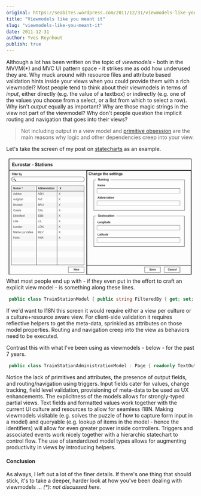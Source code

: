 ```yaml
---
original: https://seabites.wordpress.com/2011/12/31/viewmodels-like-you-meant-it/
title: "Viewmodels like you meant it"
slug: "viewmodels-like-you-meant-it"
date: 2011-12-31
author: Yves Reynhout
publish: true
---
```

Although a lot has been written on the topic of *viewmodels* - both in the MVVM(\*) and MVC UI pattern space - it strikes me as odd how underused they are. Why muck around with resource files and attribute based validation hints inside your views when you could provide them with a rich viewmodel? Most people tend to think about their viewmodels in terms of *input*, either directly (e.g. the value of a textbox) or indirectly (e.g. one of the values you choose from a select, or a list from which to select a row). Why isn't *output* equally as important? Why are those magic strings in the view not part of the viewmodel? Why don't people question the implicit routing and navigation that goes into their views?

> Not including output in a view model and [primitive obsession](http://jamesshore.com/Blog/PrimitiveObsession.html "Primitive obsession") are the main reasons why logic and other dependencies creep into your view.

Let's take the screen of my post on [statecharts](http://seabites.wordpress.com/2011/12/08/your-ui-is-a-statechart/ "Your UI is a statechart") as an example.

![Master Detail UI - Example](masterdetail1.png) What most people end up with - if they even put in the effort to craft an explicit view model - is something along these lines. 

```csharp
 public class TrainStationModel { public string FilteredBy { get; set; } public List TrainStations { get; set; } public TrainStationDetails SelectedTrainStation { get; set; } } public class TrainStationItem { public Guid TrainStationId { get; set; } public string Name { get; set; } public string Abbreviation { get; set; } } public class TrainStationDetails { public Guid TrainStationId { get; set; } \[Required, StringLength(80, MinLength = 1)\] public string Name { get; set; } \[Required, StringLength(40, MinLength = 1)\] public string Abbreviation { get; set; } \[Required, Range(0,360)\] public double Longitude { get; set; } \[Required, Range(0,360)\] public double Latitude { get; set; } } 
```



If we'd want to I18N this screen it would require either a view per culture or a culture+resource aware view. For client-side validation it requires reflective helpers to get the meta-data, sprinkled as attributes on those model properties. Routing and navigation creep into the view as behaviors need to be executed.

Contrast this with what I've been using as viewmodels - below - for the past 7 years.



```csharp
 public class TrainStationAdministrationModel : Page { readonly TextOutputField \_header; readonly TrainStationBodyModel \_body; public TrainStationAdministrationModel() : base("trainstationadministration") { \_header = new TextOutputField("header", new Text(new StringResource("EurostarStationsKey"))); \_body = new TrainStationBodyModel("body"); } public TextOutputField Header { get { return \_header; } } public TrainStationBodyModel Body { get { return \_body; } } } public class TrainStationBodyModel : ModelItem { readonly Trigger&lt;TextInputField&gt; \_filterByTrigger; readonly TrainStationDetailModel \_detail; readonly SelectList&lt;TrainStationListItem&gt; \_list; readonly Trigger&lt;TextOutputField&gt; \_newTrigger; public TrainStationBodyModel(string id) : base(id) { \_detail = new TrainStationDetailModel("detail"); \_list = new SelectList&lt;TrainStationListItem&gt;("list"); \_newTrigger = new Trigger&lt;TextOutputField&gt;("newtrigger", "new", new TextOutputField("newtext", new Text(new StringResource("NewTriggerKey")))); \_filterByTrigger = new Trigger&lt;TextInputField&gt;("filterbytrigger", "filterby", new TextInputField("filterbytext", new Text(new StringResource("FilterByKey")))); } public Trigger&lt;TextInputField&gt; FilterByTrigger { get { return \_filterByTrigger; } } public SelectList&lt;TrainStationListItem&gt; List { get { return \_list; } } public TrainStationDetailModel Detail { get { return \_detail; } } public Trigger&lt;TextOutputField&gt; NewTrigger { get { return \_newTrigger; } } } public class TrainStationListItem : SelectListItem { readonly Trigger&lt;TextOutputField&gt; \_deleteTrigger; readonly TextOutputField \_name; readonly TextOutputField \_abbreviation; public TrainStationListItem(string id) : base(id) { \_name = new TextOutputField("name", Text.Empty); \_abbreviation = new TextOutputField("abbreviation", Text.Empty); \_deleteTrigger = new Trigger&lt;TextOutputField&gt;( "deletetrigger", "delete", id, new TextOutputField("deletetext", new Text("DeleteTriggerKey"))); } public TextOutputField Abbreviation { get { return \_abbreviation; } } public TextOutputField Name { get { return \_name; } } public Trigger&lt;TextOutputField&gt; DeleteTrigger { get { return \_deleteTrigger; } } } public class TrainStationDetailModel : ModelItem { readonly TextOutputField \_header; readonly TrainStationDetailNamingModel \_naming; readonly TrainStationDetailGeolocationModel \_geolocation; readonly Trigger&lt;TextOutputField&gt; \_saveTrigger; readonly Trigger&lt;TextOutputField&gt; \_cancelTrigger; public TrainStationDetailModel(string id) : base(id) { \_header = new TextOutputField("header", new Text(new StringResource("ChangeTheSettingsKey"))); \_naming = new TrainStationDetailNamingModel("naming"); \_geolocation = new TrainStationDetailGeolocationModel("geolocation"); \_saveTrigger = new Trigger&lt;TextOutputField&gt;(id, "add", new TextOutputField("savetrigger", new Text(new StringResource("SaveTriggerKey")))); \_cancelTrigger = new Trigger&lt;TextOutputField&gt;(id, "add", new TextOutputField("canceltrigger", new Text(new StringResource("CancelTriggerKey")))); } public TextOutputField Header { get { return \_header; } } public TrainStationDetailGeolocationModel Geolocation { get { return \_geolocation; } } public TrainStationDetailNamingModel Naming { get { return \_naming; } } public Trigger&lt;TextOutputField&gt; SaveTrigger { get { return \_saveTrigger; } } public Trigger&lt;TextOutputField&gt; CancelTrigger { get { return \_cancelTrigger; } } } public class TrainStationDetailNamingModel : ModelItem { readonly TextOutputField \_header; readonly TextInputField \_name; readonly TextInputField \_abbreviation; public TrainStationDetailNamingModel(string id) : base(id) { \_header = new TextOutputField("header", new Text(new StringResource("NamingKey"))); \_name = new TextInputField("name", new Text(new StringResource("NameKey"))); \_abbreviation = new TextInputField("abbreviation", new Text(new StringResource("AbbreviationKey"))); } public TextOutputField Header { get { return \_header; } } public TextInputField Name { get { return \_name; } } public TextInputField Abbreviation { get { return \_abbreviation; } } } public class TrainStationDetailGeolocationModel : ModelItem { readonly TextOutputField \_header; readonly DoubleInputField \_longitude; readonly DoubleInputField \_latitude; public TrainStationDetailGeolocationModel(string id) : base(id) { \_header = new TextOutputField("header", new Text(new StringResource("GeolocationKey"))); \_longitude = new DoubleInputField("longitude", new Text(new StringResource("LongitudeKey"))); \_latitude = new DoubleInputField("latitude", new Text(new StringResource("LatitudeKey"))); } public TextOutputField Header { get { return \_header; } } public DoubleInputField Longitude { get { return \_longitude; } } public DoubleInputField Latitude { get { return \_latitude; } } } 
```

 Notice the lack of primitives and attributes, the presence of output fields, and routing/navigation using triggers. Input fields cater for values, change tracking, field level validation, provisioning of meta-data to be used as UX enhancements. The explicitness of the models allows for strongly-typed partial views. Text fields and formatted values work together with the current UI culture and resources to allow for seamless I18N. Making viewmodels visitable (e.g. solves the puzzle of how to capture form input in a model) and queryable (e.g. lookup of items in the model - hence the identifiers) will allow for even greater power inside controllers. Triggers and associated events work nicely together with a hierarchic statechart to control flow. The use of standardized model types allows for augmenting productivity in views by introducing helpers.

#### Conclusion

As always, I left out a lot of the finer details. If there's one thing that should stick, it's to take a deeper, harder look at how you've been dealing with viewmodels ... *(\*): not discussed here.*
